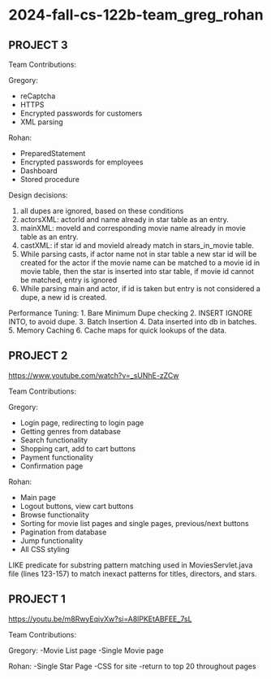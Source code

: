 # 2024-fall-cs-122b-team_greg_rohan

## PROJECT 3

Team Contributions:

Gregory:
- reCaptcha
- HTTPS
- Encrypted passwords for customers
- XML parsing

Rohan:
- PreparedStatement
- Encrypted passwords for employees
- Dashboard
- Stored procedure

Design decisions:
1. all dupes are ignored, based on these conditions 
2. actorsXML: actorId and name already in star table as an entry.
3. mainXML: moveId and corresponding movie name already in movie table as an entry.
4. castXML: if star id and movieId already match in stars_in_movie table.
5. While parsing casts, if actor name not in star table a new star id will be created for the actor if the movie name can be matched to a movie id in movie table, then the star is inserted into star table, if movie id cannot be matched, entry is ignored
6. While parsing main and actor, if id is taken but entry is not considered a dupe, a new id is created.  

Performance Tuning:
	1.	Bare Minimum Dupe checking
	2. INSERT IGNORE INTO,  to avoid dupe. 
	3. Batch Insertion
	4. Data inserted into db in batches.
	5. Memory Caching
	6. Cache maps for quick lookups of the data.


## PROJECT 2

https://www.youtube.com/watch?v=_sUNhE-zZCw

Team Contributions:

Gregory:
- Login page, redirecting to login page
- Getting genres from database
- Search functionality
- Shopping cart, add to cart buttons
- Payment functionality
- Confirmation page

Rohan:
- Main page
- Logout buttons, view cart buttons
- Browse functionality
- Sorting for movie list pages and single pages, previous/next buttons
- Pagination from database
- Jump functionality
- All CSS styling

LIKE predicate for substring pattern matching used in MoviesServlet.java file (lines 123-157) to match inexact patterns for titles, directors, and stars.

## PROJECT 1

https://youtu.be/m8RwyEqivXw?si=A8lPKEtABFEE_7sL

Team Contributions:

Gregory:
-Movie List page
-Single Movie page

Rohan:
-Single Star Page
-CSS for site 
-return to top 20 throughout pages
